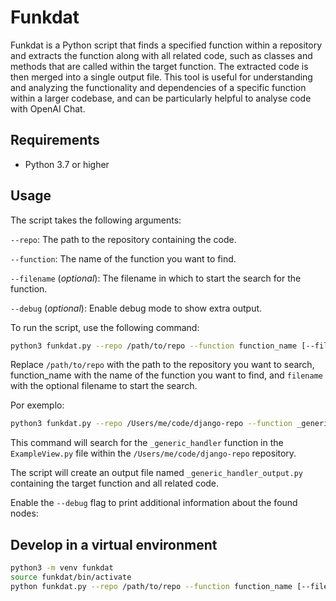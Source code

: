 
# Funkdat
Funkdat is a Python script that finds a specified function within a repository and extracts the function along with all related code, such as classes and methods that are called within the target function. The extracted code is then merged into a single output file. This tool is useful for understanding and analyzing the functionality and dependencies of a specific function within a larger codebase, and can be particularly helpful to analyse code with OpenAI Chat.

## Requirements
- Python 3.7 or higher

## Usage
The script takes the following arguments:

`--repo`: The path to the repository containing the code.

`--function`: The name of the function you want to find.

`--filename` (*optional*): The filename in which to start the search for the function.

`--debug` (*optional*): Enable debug mode to show extra output.


To run the script, use the following command:
```bash
python3 funkdat.py --repo /path/to/repo --function function_name [--filename filename] [--debug]
```

Replace `/path/to/repo` with the path to the repository you want to search, function_name with the name of the function you want to find, and `filename` with the optional filename to start the search.

Por exemplo:
```bash
python3 funkdat.py --repo /Users/me/code/django-repo --function _generic_handler --filename apps/main/django/hooks/ExampleView.py
```

This command will search for the `_generic_handler` function in the `ExampleView.py` file within the `/Users/me/code/django-repo` repository.

The script will create an output file named `_generic_handler_output.py` containing the target function and all related code.

Enable the `--debug` flag to print additional information about the found nodes:


## Develop in a virtual environment

```bash
python3 -m venv funkdat
source funkdat/bin/activate
python funkdat.py --repo /path/to/repo --function function_name [--filename optional_filename.py]
```